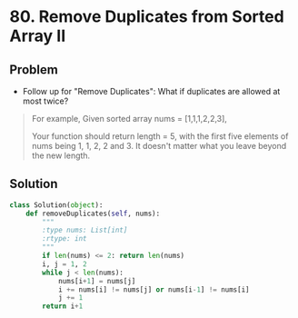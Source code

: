 # 80. Remove Duplicates from Sorted Array II

## Problem
- Follow up for "Remove Duplicates":
What if duplicates are allowed at most twice?

> For example,
> Given sorted array nums = [1,1,1,2,2,3],
> 
> Your function should return length = 5, with the first five elements of nums being 1, 1, 2, 2 and 3. It doesn't matter what you leave beyond the new length.

## Solution
```python
class Solution(object):
    def removeDuplicates(self, nums):
        """
        :type nums: List[int]
        :rtype: int
        """
        if len(nums) <= 2: return len(nums)
        i, j = 1, 2
        while j < len(nums):
            nums[i+1] = nums[j]
            i += nums[i] != nums[j] or nums[i-1] != nums[i]
            j += 1
        return i+1
```
